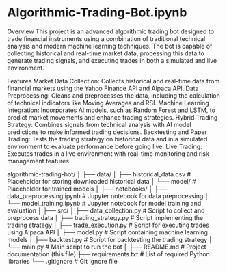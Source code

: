 # Algorithmic-Trading-Bot.ipynb
Overview
This project is an advanced algorithmic trading bot designed to trade financial instruments using a combination of traditional technical analysis and modern machine learning techniques. The bot is capable of collecting historical and real-time market data, processing this data to generate trading signals, and executing trades in both a simulated and live environment.

Features
Market Data Collection: Collects historical and real-time data from financial markets using the Yahoo Finance API and Alpaca API.
Data Preprocessing: Cleans and preprocesses the data, including the calculation of technical indicators like Moving Averages and RSI.
Machine Learning Integration: Incorporates AI models, such as Random Forest and LSTM, to predict market movements and enhance trading strategies.
Hybrid Trading Strategy: Combines signals from technical analysis with AI model predictions to make informed trading decisions.
Backtesting and Paper Trading: Tests the trading strategy on historical data and in a simulated environment to evaluate performance before going live.
Live Trading: Executes trades in a live environment with real-time monitoring and risk management features.


algorithmic-trading-bot/
│
├── data/
│   ├── historical_data.csv  # Placeholder for storing downloaded historical data
│   └── model/               # Placeholder for trained models
│
├── notebooks/
│   ├── data_preprocessing.ipynb  # Jupyter notebook for data preprocessing
│   └── model_training.ipynb      # Jupyter notebook for model training and evaluation
│
├── src/
│   ├── data_collection.py       # Script to collect and preprocess data
│   ├── trading_strategy.py      # Script implementing the trading strategy
│   ├── trade_execution.py       # Script for executing trades using Alpaca API
│   ├── model.py                 # Script containing machine learning models
│   ├── backtest.py              # Script for backtesting the trading strategy
│   └── main.py                  # Main script to run the bot
│
├── README.md                    # Project documentation (this file)
├── requirements.txt             # List of required Python libraries
└── .gitignore                   # Git ignore file
